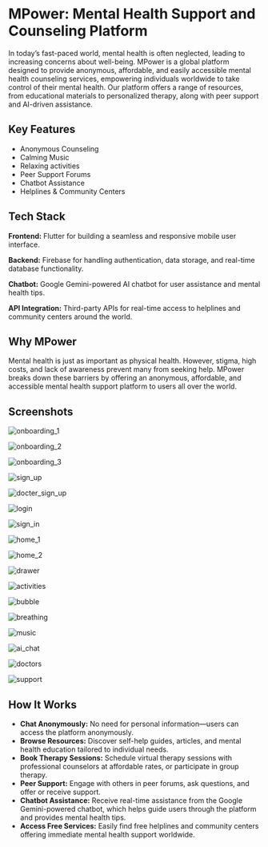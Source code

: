 
# MPower: Mental Health Support and Counseling Platform


 In today’s fast-paced world, mental health is often neglected, leading to increasing concerns about well-being. MPower is a global platform designed to provide anonymous, affordable, and easily accessible mental health counseling services, empowering individuals worldwide to take control of their mental health. Our platform offers a range of resources, from educational materials to personalized therapy, along with peer support and AI-driven assistance.
## Key Features

- Anonymous Counseling
- Calming Music
- Relaxing activities
- Peer Support Forums
- Chatbot Assistance
- Helplines & Community Centers


## Tech Stack

**Frontend:** Flutter for building a seamless and responsive mobile user interface.

**Backend:** Firebase for handling authentication, data storage, and real-time database functionality.

**Chatbot:** Google Gemini-powered AI chatbot for user assistance and mental health tips.

**API Integration:** Third-party APIs for real-time access to helplines and community centers around the world.









## Why MPower
Mental health is just as important as physical health. However, stigma, high costs, and lack of awareness prevent many from seeking help. MPower breaks down these barriers by offering an anonymous, affordable, and accessible mental health support platform to users all over the world.

## Screenshots
![onboarding_1](https://github.com/user-attachments/assets/b3108a62-2561-4f76-93cd-9eb1a4c83e36)

![onboarding_2](https://github.com/user-attachments/assets/4ea62f19-7197-4a27-8459-26ea9054e167)

![onboarding_3](https://github.com/user-attachments/assets/5a90ef11-1be9-491d-b25a-3ff6379cf3cd)

![sign_up](https://github.com/user-attachments/assets/a22ecae9-9ce0-4708-b050-884a115f87e3)

![docter_sign_up](https://github.com/user-attachments/assets/7f5b9f3e-2a37-4cc3-9ad0-5dd82e3978d8)

![login](https://github.com/user-attachments/assets/8db5125b-6ed2-4feb-9638-7a003f6e17fd)

![sign_in](https://github.com/user-attachments/assets/574c436e-fb93-48b5-b4a5-853e6bfe554f)

![home_1](https://github.com/user-attachments/assets/f68024ba-a3fb-49ed-9a36-92fe9bdde8b5)

![home_2](https://github.com/user-attachments/assets/2f0a7918-d702-4085-891c-1186dc8099a8)

![drawer](https://github.com/user-attachments/assets/d010a5b5-c414-43c1-8bc6-261b0e583be8)

![activities](https://github.com/user-attachments/assets/6da3dfde-7423-4c3a-b653-933eeadb4f05)

![bubble](https://github.com/user-attachments/assets/930c4a4e-a27c-4b40-8bef-a2ab20cf8c2f)

![breathing](https://github.com/user-attachments/assets/780ccbe5-a75c-4011-991c-24666ff79526)

![music](https://github.com/user-attachments/assets/3745a983-f737-4dc1-862f-6fe0bf263190)

![ai_chat](https://github.com/user-attachments/assets/82c81c5e-443d-46fe-817c-3e29b5387f7d)

![doctors](https://github.com/user-attachments/assets/dd8c3411-84b7-4a02-8c27-43fa45b7d7dd)

![support](https://github.com/user-attachments/assets/df83e21d-b85f-4dbe-bc77-8ca2878cfad6)


## How It Works

- **Chat Anonymously:** No need for personal information—users can access the platform anonymously.
- **Browse Resources:** Discover self-help guides, articles, and mental health education tailored to individual needs.
- **Book Therapy Sessions:** Schedule virtual therapy sessions with professional counselors at affordable rates, or participate in group therapy.
- **Peer Support:** Engage with others in peer forums, ask questions, and offer or receive support.
- **Chatbot Assistance:** Receive real-time assistance from the Google Gemini-powered chatbot, which helps guide users through the platform and provides mental health tips.
- **Access Free Services:** Easily find free helplines and community centers offering immediate mental health support worldwide.
